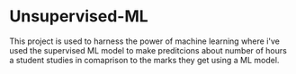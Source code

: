 # Unsupervised-ML
This project is used to harness the power of machine learning where i've used the supervised ML model to make preditcions about number of hours a student studies in comaprison to the marks they get using a ML model.
